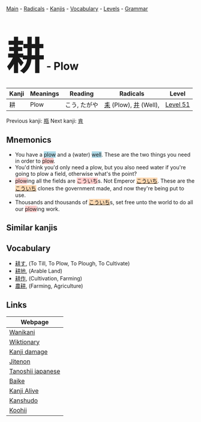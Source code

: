 <style> bigfont {font-size: 100px}</style>
[Main](../README.md) -
[Radicals](../radicals.md) -
[Kanjis](../kanjis.md) -
[Vocabulary](../vocabulary.md) -
[Levels](../levels.md) -
[Grammar](../grammar.md)
# <bigfont> 耕</bigfont> - Plow 

| Kanji | Meanings | Reading | Radicals | Level |
| --- | --- | --- | --- | --- |
| 耕 | Plow | こう, たがや | [耒](../radicals/耒.md) (Plow), [井](../radicals/井.md) (Well),  | [Level 51](../levels/wk_level51.md) |

Previous kanji: [瓶](瓶.md) Next kanji: [肯](肯.md) 

## Mnemonics
 * You have a <span style="background-color:#ADD8E6"> plow</span> and a (water) <span style="background-color:#ADD8E6"> well</span>. These are the two things you need in order to <span style="background-color:#ffcccb"> plow</span>.
* You'd think you'd only need a plow, but you also need water if you're going to plow a field, otherwise what's the point?
* <span style="background-color:#ffcccb"> plow</span>ing all the fields are <span style="background-color:#ffcccb"> こういち</span>s. Not Emperor <span style="background-color:#fed8b1"> [こういち](https://jisho.org/search/こういち)</span>. These are the <span style="background-color:#fed8b1"> [こういち](https://jisho.org/search/こういち)</span> clones the government made, and now they're being put to use.
* Thousands and thousands of <span style="background-color:#fed8b1"> [こういち](https://jisho.org/search/こういち)</span>s, set free unto the world to do all our <span style="background-color:#ffcccb"> plow</span>ing work.


## Similar kanjis
 


## Vocabulary
 * [耕す](../vocabulary/耕.md), (To Till, To Plow, To Plough, To Cultivate)
* [耕地](../vocabulary/耕.md), (Arable Land)
* [耕作](../vocabulary/耕.md), (Cultivation, Farming)
* [農耕](../vocabulary/耕.md), (Farming, Agriculture)



## Links 

| Webpage |
| --- |
| [Wanikani          ](https://www.wanikani.com/kanji/耕) |
| [Wiktionary        ](https://en.wiktionary.org/wiki/耕) |
| [Kanji damage      ](http://www.kanjidamage.com/kanji/search?utf8=✓&q=耕) |
| [Jitenon           ](https://jitenon.com/kanji/耕) |
| [Tanoshii japanese ](https://www.tanoshiijapanese.com/dictionary/kanji.cfm?k=耕) |
| [Baike             ](https://baike.baidu.com/item/耕) |
| [Kanji Alive       ](https://app.kanjialive.com/耕) |
| [Kanshudo          ](https://www.kanshudo.com/searchmn?q=耕) |
| [Koohii            ](https://kanji.koohii.com/study/kanji/耕) |
